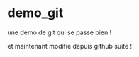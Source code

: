 demo_git
========

une demo de git qui se passe bien !

et maintenant modifié depuis github suite !
